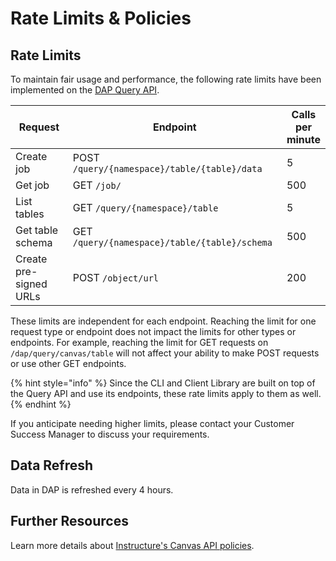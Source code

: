 # Rate Limits & Policies

## Rate Limits

To maintain fair usage and performance, the following rate limits have been implemented on the [DAP Query API](https://github.com/instructure/data-access-platform-documentation/blob/master/docs/query-api.md).

<table data-full-width="false"><thead><tr><th width="203">Request</th><th width="403">Endpoint</th><th>Calls per minute</th></tr></thead><tbody><tr><td>Create  job</td><td>POST <code>/query/{namespace}/table/{table}/data</code></td><td>5</td></tr><tr><td>Get job</td><td>GET <code>/job/</code></td><td>500</td></tr><tr><td>List tables</td><td>GET <code>/query/{namespace}/table</code></td><td>5</td></tr><tr><td>Get table schema</td><td>GET <code>/query/{namespace}/table/{table}/schema</code></td><td>500</td></tr><tr><td>Create pre-signed URLs</td><td>POST <code>/object/url</code></td><td>200</td></tr></tbody></table>

These limits are independent for each endpoint. Reaching the limit for one request type or endpoint does not impact the limits for other types or endpoints. For example, reaching the limit for GET requests on `/dap/query/canvas/table` will not affect your ability to make POST requests or use other GET endpoints.

{% hint style="info" %}
Since the CLI and Client Library are built on top of the Query API and use its endpoints, these rate limits apply to them as well.&#x20;
{% endhint %}

If you anticipate needing higher limits, please contact your Customer Success Manager to discuss your requirements.

## Data Refresh

Data in DAP is refreshed every 4 hours.

## Further Resources

Learn more details about [Instructure's Canvas API policies](https://www.instructure.com/policies/canvas-api-policy).
